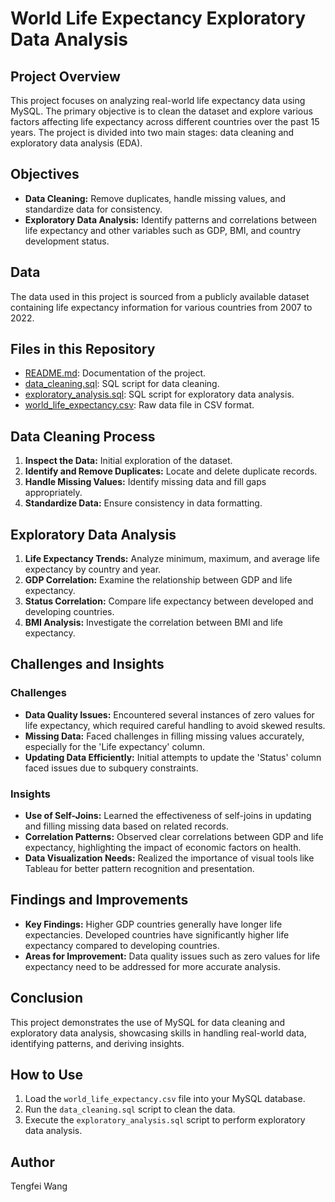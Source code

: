# World Life Expectancy Exploratory Data Analysis

## Project Overview

This project focuses on analyzing real-world life expectancy data using MySQL. The primary objective is to clean the dataset and explore various factors affecting life expectancy across different countries over the past 15 years. The project is divided into two main stages: data cleaning and exploratory data analysis (EDA).

## Objectives

- **Data Cleaning:** Remove duplicates, handle missing values, and standardize data for consistency.
- **Exploratory Data Analysis:** Identify patterns and correlations between life expectancy and other variables such as GDP, BMI, and country development status.

## Data

The data used in this project is sourced from a publicly available dataset containing life expectancy information for various countries from 2007 to 2022.

## Files in this Repository

- [README.md](https://github.com/ttfwang/world_life_expectancy_exploratory_data_analysis/edit/main/README.md): Documentation of the project.
- [data_cleaning.sql](https://github.com/ttfwang/world_life_expectancy_exploratory_data_analysis/blob/main/SQL%20Script/data_cleaning.sql): SQL script for data cleaning.
- [exploratory_analysis.sql](https://github.com/ttfwang/world_life_expectancy_exploratory_data_analysis/blob/main/SQL%20Script/exploratory_analysis.sql): SQL script for exploratory data analysis.
- [world_life_expectancy.csv](https://github.com/ttfwang/world_life_expectancy_exploratory_data_analysis/blob/main/raw_data_WorldLifeExpectancy.csv): Raw data file in CSV format.

## Data Cleaning Process

1. **Inspect the Data:** Initial exploration of the dataset.
2. **Identify and Remove Duplicates:** Locate and delete duplicate records.
3. **Handle Missing Values:** Identify missing data and fill gaps appropriately.
4. **Standardize Data:** Ensure consistency in data formatting.

## Exploratory Data Analysis

1. **Life Expectancy Trends:** Analyze minimum, maximum, and average life expectancy by country and year.
2. **GDP Correlation:** Examine the relationship between GDP and life expectancy.
3. **Status Correlation:** Compare life expectancy between developed and developing countries.
4. **BMI Analysis:** Investigate the correlation between BMI and life expectancy.

## Challenges and Insights

### Challenges

- **Data Quality Issues:** Encountered several instances of zero values for life expectancy, which required careful handling to avoid skewed results.
- **Missing Data:** Faced challenges in filling missing values accurately, especially for the 'Life expectancy' column.
- **Updating Data Efficiently:** Initial attempts to update the 'Status' column faced issues due to subquery constraints.

### Insights

- **Use of Self-Joins:** Learned the effectiveness of self-joins in updating and filling missing data based on related records.
- **Correlation Patterns:** Observed clear correlations between GDP and life expectancy, highlighting the impact of economic factors on health.
- **Data Visualization Needs:** Realized the importance of visual tools like Tableau for better pattern recognition and presentation.

## Findings and Improvements

- **Key Findings:** Higher GDP countries generally have longer life expectancies. Developed countries have significantly higher life expectancy compared to developing countries.
- **Areas for Improvement:** Data quality issues such as zero values for life expectancy need to be addressed for more accurate analysis.

## Conclusion

This project demonstrates the use of MySQL for data cleaning and exploratory data analysis, showcasing skills in handling real-world data, identifying patterns, and deriving insights.

## How to Use

1. Load the `world_life_expectancy.csv` file into your MySQL database.
2. Run the `data_cleaning.sql` script to clean the data.
3. Execute the `exploratory_analysis.sql` script to perform exploratory data analysis.

## Author

Tengfei Wang
